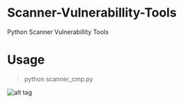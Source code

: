 # Scanner-Vulnerabillity-Tools
Python Scanner Vulnerabillity Tools

# Usage
> python scanner_cmp.py

![alt tag](https://github.com/hexageek1337/Scanner-Vulnerabillity-Tools/raw/master/scannertools_cmp.PNG)
